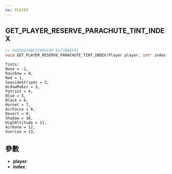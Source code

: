 ```yaml
---
ns: PLAYER
---
```

## GET_PLAYER_RESERVE_PARACHUTE_TINT_INDEX

```c
// 0xD5A016BC3C09CF40 0x77B8EF01
void GET_PLAYER_RESERVE_PARACHUTE_TINT_INDEX(Player player, int* index);
```

```
Tints:  
None = -1,  
Rainbow = 0,  
Red = 1,  
SeasideStripes = 2,  
WidowMaker = 3,  
Patriot = 4,  
Blue = 5,  
Black = 6,  
Hornet = 7,  
AirFocce = 8,  
Desert = 9,  
Shadow = 10,  
HighAltitude = 11,  
Airbone = 12,  
Sunrise = 13,  
```

## 參數
* **player**: 
* **index**: 

